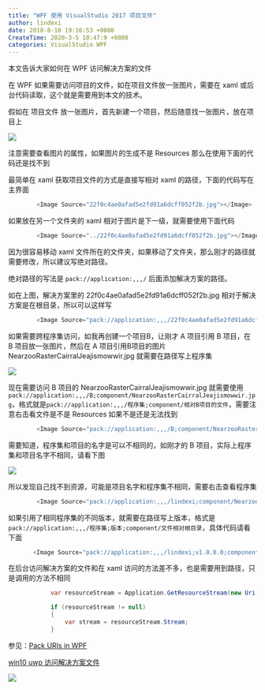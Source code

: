 ```yaml
---
title: "WPF 使用 VisualStudio 2017 项目文件"
author: lindexi
date: 2018-8-10 19:16:53 +0800
CreateTime: 2020-3-5 10:47:9 +0800
categories: VisualStudio WPF
---
```


本文告诉大家如何在 WPF 访问解决方案的文件

<!--more-->


<!-- csdn -->

在 WPF 如果需要访问项目的文件，如在项目文件放一张图片，需要在 xaml 或后台代码读取，这个就是需要用到本文的技术。

假如在 项目文件 放一张图片，首先新建一个项目，然后随意找一张图片，放在项目上

<!-- ![](image/WPF 使用 VisualStudio 2017 项目文件/WPF 使用 VisualStudio 2017 项目文件0.png) -->

![](http://image.acmx.xyz/lindexi%2F20187583113333.jpg)

注意需要查看图片的属性，如果图片的生成不是 Resources 那么在使用下面的代码还是找不到

最简单在 xaml 获取项目文件的方式是直接写相对 xaml 的路径，下面的代码写在主界面

```csharp
        <Image Source="22f0c4ae0afad5e2fd91a6dcff052f2b.jpg"></Image>
```

如果放在另一个文件夹的 xaml 相对于图片是下一级，就需要使用下面代码

```csharp
        <Image Source="../22f0c4ae0afad5e2fd91a6dcff052f2b.jpg"></Image>
```

因为很容易移动 xaml 文件所在的文件夹，如果移动了文件夹，那么刚才的路径就需要修改，所以建议写绝对路径。

绝对路径的写法是 `pack://application:,,,/` 后面添加解决方案的路径。

如在上图，解决方案里的 22f0c4ae0afad5e2fd91a6dcff052f2b.jpg 相对于解决方案是在根目录，所以可以这样写

```csharp
        <Image Source="pack://application:,,,/22f0c4ae0afad5e2fd91a6dcff052f2b.jpg"></Image>

```

如果需要跨程序集访问，如我再创建一个项目B，让刚才 A 项目引用 B 项目，在 B 项目放一张图片，然后在 A 项目引用B项目的图片 NearzooRasterCairralJeajismowwir.jpg 就需要在路径写上程序集

<!-- ![](image/WPF 使用 VisualStudio 2017 项目文件/WPF 使用 VisualStudio 2017 项目文件1.png) -->

![](http://image.acmx.xyz/lindexi%2F201875838422774.jpg)

现在需要访问 B 项目的 NearzooRasterCairralJeajismowwir.jpg 就需要使用`pack://application:,,,/B;component/NearzooRasterCairralJeajismowwir.jpg`，格式就是`pack://application:,,,/程序集;component/相对B项目的文件`，需要注意右击看文件是不是 Resources 如果不是还是无法找到

```csharp
        <Image Source="pack://application:,,,/B;component/NearzooRasterCairralJeajismowwir.jpg"></Image>
```

需要知道，程序集和项目的名字是可以不相同的，如刚才的 B 项目，实际上程序集和项目名字不相同，请看下图

<!-- ![](image/WPF 使用 VisualStudio 2017 项目文件/WPF 使用 VisualStudio 2017 项目文件2.png) -->

![](http://image.acmx.xyz/lindexi%2F201875841112878.jpg)

所以发现自己找不到资源，可能是项目名字和程序集不相同，需要右击查看程序集

```csharp
        <Image Source="pack://application:,,,/lindexi;component/NearzooRasterCairralJeajismowwir.jpg"></Image>
```

如果引用了相同程序集的不同版本，就需要在路径写上版本，格式是`pack://application:,,,/程序集;版本;component/文件相对根目录`，具体代码请看下面

```csharp
       <Image Source="pack://application:,,,/lindexi;v1.0.0.0;component/NearzooRasterCairralJeajismowwir.jpg"></Image>
```

在后台访问解决方案的文件和在 xaml 访问的方法差不多，也是需要用到路径，只是调用的方法不相同

```csharp
            var resourceStream = Application.GetResourceStream(new Uri("pack://application:,,,/lindexi;component/NearzooRasterCairralJeajismowwir.jpg"));

            if (resourceStream != null)
            {
                var stream = resourceStream.Stream;
            }
```

参见：[Pack URIs in WPF ](https://docs.microsoft.com/en-us/dotnet/framework/wpf/app-development/pack-uris-in-wpf )

[win10 uwp 访问解决方案文件](https://blog.csdn.net/lindexi_gd/article/details/52639803 )

![](http://image.acmx.xyz/lindexi%2F20186121956141913.jpg)

